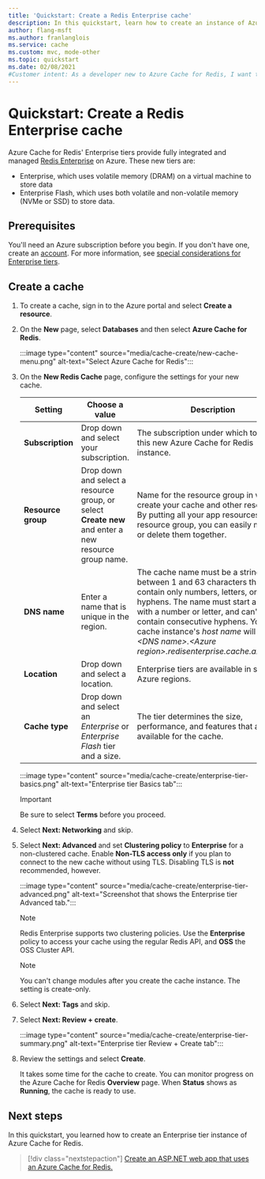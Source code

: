 ```yaml
---
title: 'Quickstart: Create a Redis Enterprise cache'
description: In this quickstart, learn how to create an instance of Azure Cache for Redis in Enterprise tiers
author: flang-msft
ms.author: franlanglois
ms.service: cache
ms.custom: mvc, mode-other
ms.topic: quickstart
ms.date: 02/08/2021
#Customer intent: As a developer new to Azure Cache for Redis, I want to create an instance of Azure Cache for Redis Enterprise tier.
---
```

# Quickstart: Create a Redis Enterprise cache

Azure Cache for Redis' Enterprise tiers provide fully integrated and managed [Redis Enterprise](https://redislabs.com/redis-enterprise/) on Azure. These new tiers are:

* Enterprise, which uses volatile memory (DRAM) on a virtual machine to store data
* Enterprise Flash, which uses both volatile and non-volatile memory (NVMe or SSD) to store data.

## Prerequisites

You'll need an Azure subscription before you begin. If you don't have one, create an [account](https://azure.microsoft.com/). For more information, see [special considerations for Enterprise tiers](cache-overview.md#special-considerations-for-enterprise-tiers).

## Create a cache

1. To create a cache, sign in to the Azure portal and select **Create a resource**.

1. On the **New** page, select **Databases** and then select **Azure Cache for Redis**.

   :::image type="content" source="media/cache-create/new-cache-menu.png" alt-text="Select Azure Cache for Redis":::

1. On the **New Redis Cache** page, configure the settings for your new cache.

   | Setting      |  Choose a value  | Description |
   | ------------ |  ------- | -------------------------------------------------- |
   | **Subscription** | Drop down and select your subscription. | The subscription under which to create this new Azure Cache for Redis instance. |
   | **Resource group** | Drop down and select a resource group, or select **Create new** and enter a new resource group name. | Name for the resource group in which to create your cache and other resources. By putting all your app resources in one resource group, you can easily manage or delete them together. |
   | **DNS name** | Enter a name that is unique in the region. | The cache name must be a string between 1 and 63 characters that contain only numbers, letters, or hyphens. The name must start and end with a number or letter, and can't contain consecutive hyphens. Your cache instance's *host name* will be *\<DNS name\>.\<Azure region\>.redisenterprise.cache.azure.net*. |
   | **Location** | Drop down and select a location. | Enterprise tiers are available in selected Azure regions. |
   | **Cache type** | Drop down and select an *Enterprise* or *Enterprise Flash* tier and a size. |  The tier determines the size, performance, and features that are available for the cache. |

   :::image type="content" source="media/cache-create/enterprise-tier-basics.png" alt-text="Enterprise tier Basics tab":::

   > [!IMPORTANT]
   > Be sure to select **Terms** before you proceed.
   >

1. Select **Next: Networking** and skip.

1. Select **Next: Advanced** and set **Clustering policy** to **Enterprise** for a non-clustered cache. Enable **Non-TLS access only** if you plan to connect to the new cache without using TLS. Disabling TLS is **not** recommended, however.

   :::image type="content" source="media/cache-create/enterprise-tier-advanced.png" alt-text="Screenshot that shows the Enterprise tier Advanced tab.":::

   > [!NOTE]
   > Redis Enterprise supports two clustering policies. Use the **Enterprise** policy to access
   > your cache using the regular Redis API, and **OSS** the OSS Cluster API.
   >

   > [!NOTE]
   > You can't change modules after you create the cache instance. The setting is create-only.
   >

1. Select **Next: Tags** and skip.

1. Select **Next: Review + create**.

   :::image type="content" source="media/cache-create/enterprise-tier-summary.png" alt-text="Enterprise tier Review + Create tab":::

1. Review the settings and select **Create**.

   It takes some time for the cache to create. You can monitor progress on the Azure Cache for Redis **Overview** page. When **Status** shows as **Running**, the cache is ready to use.

## Next steps

In this quickstart, you learned how to create an Enterprise tier instance of Azure Cache for Redis.

> [!div class="nextstepaction"]
> [Create an ASP.NET web app that uses an Azure Cache for Redis.](./cache-web-app-howto.md)
